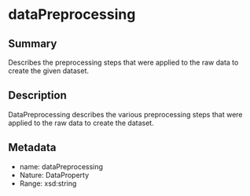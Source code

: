 <!-- Automatically generated by spec-parser v2.0.0 on 2024-01-08T22:20:56.273795+00:00 -->
<!-- SPDX-License-Identifier: Community-Spec-1.0 -->

# dataPreprocessing

## Summary

Describes the preprocessing steps that were applied to the raw data to create the given dataset.


## Description

DataPreprocessing describes the various preprocessing steps
that were applied to the raw data to create the dataset.


## Metadata

- name: dataPreprocessing
- Nature: DataProperty
- Range: xsd:string




